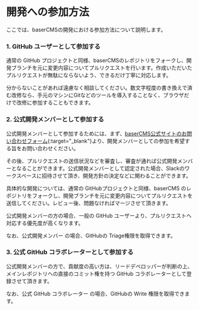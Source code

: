 # 開発への参加方法

ここでは、baserCMSの開発における参加方法について説明します。

### 1. GitHub ユーザーとして参加する
通常の GitHub プロジェクトと同様、baserCMSのレポジトリをフォークし、開発ブランチを元に変更内容についてプルリクエストを行います。作成いただいたプルリクエストが無駄にならないよう、できるだけ丁寧に対応します。

分からないことがあれば遠慮なく相談してください。数文字程度の書き換えで済む改修なら、手元のマシンにGitなどのツールを導入することなく、ブラウザだけで改修に参加することもできます。

### 2. 公式開発メンバーとして参加する

公式開発メンバーとして参加するためには、まず、[baserCMS公式サイトのお問い合わせフォーム](https://basercms.net/contact/){:target="_blank"}より、開発メンバーとしての参加を希望する旨をお問い合わせください。

その後、プルリクエストの送信状況などを審査し、審査が通れば公式開発メンバーとなることができます。公式開発メンバーとして認定された場合、Slackのワークスペースに招待させて頂き、開発方針の決定などに関わることができます。

具体的な開発については、通常の GitHubプロジェクトと同様、baserCMS のレポジトリをフォークし、開発ブランチを元に変更内容についてプルリクエストを送信してください。レビュー後、問題なければマージさせて頂きます。  

公式開発メンバーの方の場合、一般の GitHub ユーザーより、プルリクエストへ対応する優先度が高くなります。

なお、公式開発メンバー の場合、GitHubの Triage権限を取得できます。

### 3. 公式 GitHub コラボレーターとして参加する

公式開発メンバーの方で、貢献度の高い方は、リードデベロッパーが判断の上、メインレポジトリへの直接のコミット権を持つ GitHub コラボレーターとして登録させて頂きます。

なお、公式 GitHub コラボレーター の場合、GitHubの Write 権限を取得できます。